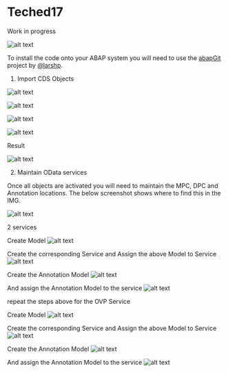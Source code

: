 # Teched17

Work in progress

![alt text](img/abapgit.png "ABAP Git")

To install the code onto your ABAP system you will need to use the [abapGit](https://github.com/larshp/abapGit) project by [@larshp](https://github.com/larshp).

1. Import CDS Objects

![alt text](img/clone_repo.png "Clone Repository")


![alt text](img/create_package.png "Create Package")

![alt text](img/transport.png "Assign Transport")

![alt text](img/activate_objects.png "Activate Objects")

Result

![alt text](img/package_contents.png "Package contents")

2. Maintain OData services

Once all objects are activated you will need to maintain the MPC, DPC and Annotation locations. The below screenshot shows where to find this in the IMG.

![alt text](img/img_gw.png "IMG settings")

2 services 

Create Model
![alt text](img/create_model1.png "Create Model")

Create the corresponding Service and Assign the above Model to Service
![alt text](img/create_service1.png "Create Service")


Create the Annotation Model 
![alt text](img/create_anno1.png "Create Annotation Model")

And assign the Annotation Model to the service
![alt text](img/assign_anno_service1.png "Assign Annotation Model to service")

repeat the steps above for the OVP Service

Create Model
![alt text](img/create_model2.png "Create Model")

Create the corresponding Service and Assign the above Model to Service
![alt text](img/create_service2.png "Create Service")


Create the Annotation Model 
![alt text](img/create_anno2.png "Create Annotation Model")

And assign the Annotation Model to the service
![alt text](img/assign_anno_service2.png "Assign Annotation Model to service")

